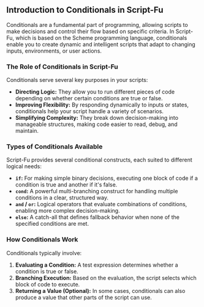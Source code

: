 ## Introduction to Conditionals in Script-Fu

Conditionals are a fundamental part of programming, allowing scripts to make decisions and control their flow based on specific criteria. In Script-Fu, which is based on the Scheme programming language, conditionals enable you to create dynamic and intelligent scripts that adapt to changing inputs, environments, or user actions.

### The Role of Conditionals in Script-Fu

Conditionals serve several key purposes in your scripts:
- **Directing Logic:** They allow you to run different pieces of code depending on whether certain conditions are true or false.
- **Improving Flexibility:** By responding dynamically to inputs or states, conditionals help your script handle a variety of scenarios.
- **Simplifying Complexity:** They break down decision-making into manageable structures, making code easier to read, debug, and maintain.

### Types of Conditionals Available

Script-Fu provides several conditional constructs, each suited to different logical needs:
- **`if`:** For making simple binary decisions, executing one block of code if a condition is true and another if it's false.
- **`cond`:** A powerful multi-branching construct for handling multiple conditions in a clear, structured way.
- **`and` / `or`:** Logical operators that evaluate combinations of conditions, enabling more complex decision-making.
- **`else`:** A catch-all that defines fallback behavior when none of the specified conditions are met.

### How Conditionals Work

Conditionals typically involve:
1. **Evaluating a Condition:** A test expression determines whether a condition is true or false.
2. **Branching Execution:** Based on the evaluation, the script selects which block of code to execute.
3. **Returning a Value (Optional):** In some cases, conditionals can also produce a value that other parts of the script can use.
